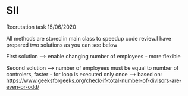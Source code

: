 # SII
Recrutation task 15/06/2020

All methods are stored in main class to speedup code review.I have prepared two solutions as you can see below

First solution  --> enable changing number of employees - more flexible

Second solution --> number of employees must be equal to number of controlers, faster - for loop is executed only once
                --> based on: https://www.geeksforgeeks.org/check-if-total-number-of-divisors-are-even-or-odd/ 
